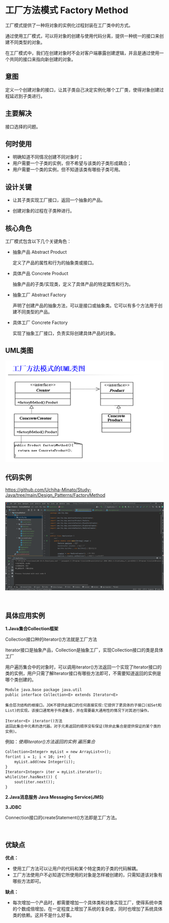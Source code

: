 # 工厂方法模式 Factory Method 

工厂模式提供了一种将对象的实例化过程封装在工厂类中的方式。

通过使用工厂模式，可以将对象的创建与使用代码分离，提供一种统一的接口来创建不同类型的对象。

在工厂模式中，我们在创建对象时不会对客户端暴露创建逻辑，并且是通过使用一个共同的接口来指向新创建的对象。

## 意图

定义一个创建对象的接口，让其子类自己决定实例化哪个工厂类，使得对象创建过程延迟到子类进行。

## 主要解决

接口选择的问题。

## 何时使用

- 明确知道不同情况创建不同对象时；
- 用户需要一个子类的实例，但不希望与该类的子类形成耦合；
- 用户需要一个类的实例，但不知道该类有哪些子类可用。


## 设计关键

- 让其子类实现工厂接口，返回一个抽象的产品。

- 创建对象的过程在子类种进行。

## 核心角色

工厂模式包含以下几个关键角色：

- 抽象产品 Abstract Product

    定义了产品的属性和行为的抽象类或接口。

- 具体产品 Concrete Product

    抽象产品的子类/实现类，定义了具体产品的特定属性和行为。

- 抽象工厂 Abstract Factory

    声明了创建产品的抽象方法，可以是接口或抽象类。它可以有多个方法用于创建不同类型的产品。

- 具体工厂 Concrete Factory

    实现了抽象工厂接口，负责实际创建具体产品的对象。

## UML类图

![FactoryMethod](../pictures/FacMeth_UML.png)

## 代码实例

https://github.com/Uchiha-Minato/Study-Java/tree/main/Design_Patterns/FactoryMethod

![FactoryMethod](../../Pictures/FactoryMethod.png)

<br>

## 具体应用实例

**1.Java集合Collection框架**

Collection接口种的iterator()方法就是工厂方法

Iterator接口是抽象产品，Collection是抽象工厂，实现Collection接口的类是具体工厂

用户遍历集合中的对象时，可以调用iterator()方法返回一个实现了Iterator接口的类的实例，用户只需了解Iterator接口有哪些方法即可，不需要知道返回的实例是哪个类创建的。

    Module java.base package java.util
    public interface Collection<E> extends Iterator<E>
    
    集合层次结构的根接口。JDK不提供此接口的任何直接实现:它提供了更具体的子接口(如Set和List)的实现。该接口通常用于传递集合，并在需要最大通用性的情况下对其进行操作。

    Iterator<E> iterator()方法
    返回此集合中元素的迭代器。对于元素返回的顺序没有保证(除非此集合是提供保证的某个类的实例)。

例如：*使用iterator()方法返回的实例 遍历集合*

    Collection<Integer> myList = new ArrayList<>();
    for(int i = 1; i < 10; i++) {
        myList.add(new Integer(i));
    }
    Iterator<Integer> iter = myList.iterator();
    while(iter.hasNext()) {
        sout(iter.next());
    }

**2.Java消息服务 Java Messaging Service(JMS)**

**3.JDBC**

Connection接口的createStatement()方法即是工厂方法。

<br>

## 优缺点

**优点：**

- 使用工厂方法可以让用户的代码和某个特定类的子类的代码解耦。
- 工厂方法使用户不必知道它所使用的对象是怎样被创建的，只需知道该对象有哪些方法即可。

**缺点：**

- 每次增加一个产品时，都需要增加一个具体类和对象实现工厂，使得系统中类的个数成倍增加，在一定程度上增加了系统的复杂度，同时也增加了系统具体类的依赖。这并不是什么好事。

    